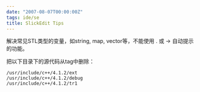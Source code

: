 ```yaml
---
date: "2007-08-07T00:00:00Z"
tags: ide/se
title: SlickEdit Tips
---
```


解决常见STL类型的变量，如string, map, vector等，不能使用 . 或 -> 自动提示的功能。

把以下目录下的源代码从tag中删除：

    /usr/include/c++/4.1.2/ext
    /usr/include/c++/4.1.2/debug
    /usr/include/c++/4.1.2/tr1
